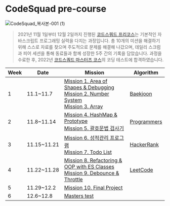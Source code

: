 # CodeSquad pre-course

![CodeSquad_복사본-001 (1)](https://user-images.githubusercontent.com/85419343/215677541-57b52e9f-7ad6-400a-9683-49fb7c7c7329.png)

> 2021년 11월 1일부터 12월 2일까지 진행된 [코드스쿼드 프리코스](https://codesquad.kr/pre-course/)는 기본적인 자바스크립트 프로그래밍 실력을 다지는 과정입니다. 총 10개의 미션을 해결하기 위해 스스로 자료를 찾으며 주도적으로 문제를 해결해 나갔으며, 데일리 스크럼과 피어 세션을 통해 동료들과 함께 성장한 5주 간의 기록을 담았습니다. 과정을 수료한 후, 2022년 [코드스쿼드 마스터즈 코스](https://codesquad.kr/masters/)의 코딩 테스트에 합격하였습니다.

| Week | Date        | Mission                                                                                                                                                                                                                                                                                                        | Algorithm                                                                                             |
| ---- | ----------- | -------------------------------------------------------------------------------------------------------------------------------------------------------------------------------------------------------------------------------------------------------------------------------------------------------------- | ----------------------------------------------------------------------------------------------------- |
| 1    | 11.1~11.7   | [Mission 1. Area of Shapes & Debugging](https://github.com/jaypedia/CodeSquad/tree/main/Pre-course/Mission1) <br> [Mission 2. Number System](https://github.com/jaypedia/CodeSquad/tree/main/Pre-course/Mission2) <br> [Mission 3. Array](https://github.com/jaypedia/CodeSquad/tree/main/Pre-course/Mission3) | [Baekjoon](https://github.com/jaypedia/CodeSquad/tree/main/Pre-course/Algorithm/Week1_Baekjoon)       |
| 2    | 11.8~11.14  | [Mission 4. HashMap & Prototype](https://github.com/jaypedia/CodeSquad/tree/main/Pre-course/Mission4) <br> [Mission 5. 괄호문법 검사기](https://github.com/jaypedia/CodeSquad/tree/main/Pre-course/Mission5)                                                                                                   | [Programmers](https://github.com/jaypedia/CodeSquad/tree/main/Pre-course/Algorithm/Week2_Programmers) |
| 3    | 11.15~11.21 | [Mission 6. 성적관리 프로그램](https://github.com/jaypedia/CodeSquad/tree/main/Pre-course/Mission6) <br> [Mission 7. Todo List](https://github.com/jaypedia/CodeSquad/tree/main/Pre-course/Mission7)                                                                                                           | [HackerRank](https://github.com/jaypedia/CodeSquad/tree/main/Pre-course/Algorithm/Week3_HackerRank)   |
| 4    | 11.22~11.28 | [Mission 8. Refactoring & OOP with ES Classes](https://github.com/jaypedia/CodeSquad/tree/main/Pre-course/Mission8) <br> [Mission 9. Debounce & Throttle](https://github.com/jaypedia/CodeSquad/tree/main/Pre-course/Mission9)                                                                                 | [LeetCode](https://github.com/jaypedia/CodeSquad/tree/main/Pre-course/Algorithm/Week4_LeetCode)       |
| 5    | 11.29~12.2  | [Mission 10. Final Project](https://github.com/jaypedia/CodeSquad/tree/main/Pre-course/Mission10)                                                                                                                                                                                                              |                                                                                                       |
| 6    | 12.6~12.8   | [Masters test](https://github.com/jaypedia/CodeSquad/tree/main/Pre-course/Masters_Test)                                                                                                                                                                                                                        |
